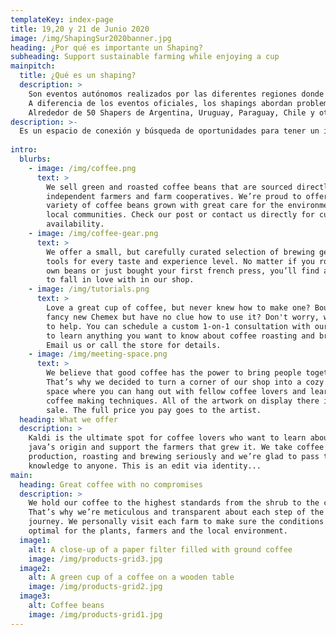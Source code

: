 ```yaml
---
templateKey: index-page
title: 19,20 y 21 de Junio 2020
image: /img/ShapingSur2020banner.jpg
heading: ¿Por qué es importante un Shaping?
subheading: Support sustainable farming while enjoying a cup
mainpitch:
  title: ¿Qué es un shaping?
  description: >
    Son eventos autónomos realizados por las diferentes regiones donde participan shapers de los diferentes hubs.
    A diferencia de los eventos oficiales, los shapings abordan problemáticas e inquietudes regionales,basadas en los intereses recabados con los miembros de la región.
    Alrededor de 50 Shapers de Argentina, Uruguay, Paraguay, Chile y otros países de Latinoamérica desembarcarán en Asunción en junio del 2020.
description: >-
  Es un espacio de conexión y búsqueda de oportunidades para tener un impacto a escala regional al unir fuerzas con otros participantes y de posicionar a la región ante la comunidad global. Cada año, líderes de distintas ciudades se unen en una ciudad para mostrar el trabajo de sus Hubs y fortalecer las relaciones entre las comunidades. Los eventos están diseñados y dirigidos por Shapers para alentar la colaboración, compartir experiencias, explorar soluciones comunitarias y conocer las ciudades anfitrionas desde su cultura, costumbres y tradiciones hasta su manera de operar en diferentes sectores.
  
intro:
  blurbs:
    - image: /img/coffee.png
      text: >
        We sell green and roasted coffee beans that are sourced directly from
        independent farmers and farm cooperatives. We’re proud to offer a
        variety of coffee beans grown with great care for the environment and
        local communities. Check our post or contact us directly for current
        availability.
    - image: /img/coffee-gear.png
      text: >
        We offer a small, but carefully curated selection of brewing gear and
        tools for every taste and experience level. No matter if you roast your
        own beans or just bought your first french press, you’ll find a gadget
        to fall in love with in our shop.
    - image: /img/tutorials.png
      text: >
        Love a great cup of coffee, but never knew how to make one? Bought a
        fancy new Chemex but have no clue how to use it? Don't worry, we’re here
        to help. You can schedule a custom 1-on-1 consultation with our baristas
        to learn anything you want to know about coffee roasting and brewing.
        Email us or call the store for details.
    - image: /img/meeting-space.png
      text: >
        We believe that good coffee has the power to bring people together.
        That’s why we decided to turn a corner of our shop into a cozy meeting
        space where you can hang out with fellow coffee lovers and learn about
        coffee making techniques. All of the artwork on display there is for
        sale. The full price you pay goes to the artist.
  heading: What we offer
  description: >
    Kaldi is the ultimate spot for coffee lovers who want to learn about their
    java’s origin and support the farmers that grew it. We take coffee
    production, roasting and brewing seriously and we’re glad to pass that
    knowledge to anyone. This is an edit via identity...
main:
  heading: Great coffee with no compromises
  description: >
    We hold our coffee to the highest standards from the shrub to the cup.
    That’s why we’re meticulous and transparent about each step of the coffee’s
    journey. We personally visit each farm to make sure the conditions are
    optimal for the plants, farmers and the local environment.
  image1:
    alt: A close-up of a paper filter filled with ground coffee
    image: /img/products-grid3.jpg
  image2:
    alt: A green cup of a coffee on a wooden table
    image: /img/products-grid2.jpg
  image3:
    alt: Coffee beans
    image: /img/products-grid1.jpg
---
```

